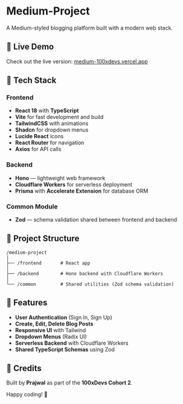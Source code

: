 # Medium-Project

A Medium-styled blogging platform built with a modern web stack.

## 🌟 Live Demo

Check out the live version: [medium-100xdevs.vercel.app](https://medium-100xdevs.vercel.app/signin)

## 🚀 Tech Stack

### Frontend

-   **React 18** with **TypeScript**
-   **Vite** for fast development and build
-   **TailwindCSS** with animations
-   **Shadcn** for dropdown menus
-   **Lucide React** icons
-   **React Router** for navigation
-   **Axios** for API calls

### Backend

-   **Hono** — lightweight web framework
-   **Cloudflare Workers** for serverless deployment
-   **Prisma** with **Accelerate Extension** for database ORM

### Common Module

-   **Zod** — schema validation shared between frontend and backend

## 📁 Project Structure

```
/medium-project
│
├── /frontend       # React app
│
├── /backend        # Hono backend with Cloudflare Workers
│
└── /common         # Shared utilities (Zod schema validation)
```

## 🧠 Features

-   **User Authentication** (Sign In, Sign Up)
-   **Create, Edit, Delete Blog Posts**
-   **Responsive UI** with Tailwind
-   **Dropdown Menus** (Radix UI)
-   **Serverless Backend** with Cloudflare Workers
-   **Shared TypeScript Schemas** using Zod

## 🎉 Credits

Built by **Prajwal** as part of the **100xDevs Cohort 2**.

Happy coding! 🚀
